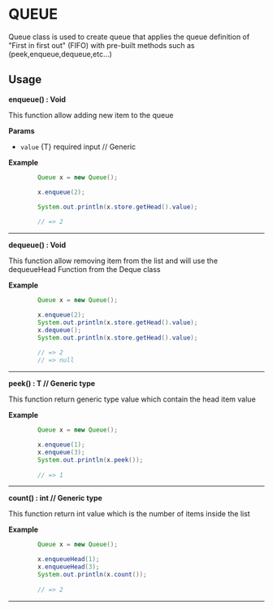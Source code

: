 # QUEUE
Queue class is used to create queue that applies the queue definition of "First in first out" (FIFO) with pre-built methods such as (peek,enqueue,dequeue,etc...)


## Usage
**enqueue() : Void**

This function allow adding new item to the queue

**Params**
- ```value``` {T} required input  // Generic

**Example**
```java
        Queue x = new Queue();

        x.enqueue(2);

        System.out.println(x.store.getHead().value);
    
        // => 2
```
<hr>

**dequeue() : Void**

This function allow removing item from the list and will use the dequeueHead Function from the Deque class


**Example**
```java
        Queue x = new Queue();

        x.enqueue(2);
        System.out.println(x.store.getHead().value);
        x.dequeue();
        System.out.println(x.store.getHead().value);
    
        // => 2 
        // => null
```

<hr>

**peek() : T  // Generic type**

This function return generic type value which contain the head item value

**Example**
```java
        Queue x = new Queue();

        x.enqueue(1);
        x.enqueue(3);
        System.out.println(x.peek());
    
        // => 1 
```

<hr>

**count() : int  // Generic type**

This function return int value which is the number of items inside the list

**Example**
```java
        Queue x = new Queue();

        x.enqueueHead(1);
        x.enqueueHead(3);
        System.out.println(x.count());
    
        // => 2
```

<hr>
